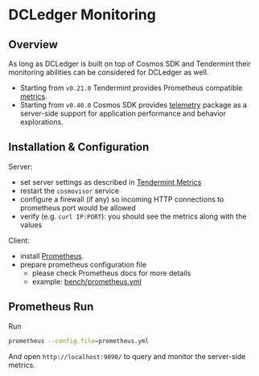 # DCLedger Monitoring

## Overview

As long as DCLedger is built on top of Cosmos SDK and Tendermint their monitoring abilities can be considered for DCLedger as well.

*   Starting from `v0.21.0` Tendermint provides Prometheus compatible [metrics](https://docs.tendermint.com/master/nodes/metrics.html#metrics).
*   Starting from `v0.40.0` Cosmos SDK provides [telemetry](https://docs.cosmos.network/master/core/telemetry.html) package as a server-side support for application performance and behavior explorations.

## Installation & Configuration

Server:

*   set server settings as described in [Tendermint Metrics](https://docs.tendermint.com/master/nodes/metrics.html#metrics)
*   restart the `cosmovisor` service
*   configure a firewall (if any) so incoming HTTP connections to prometheus port would be allowed
*   verify (e.g. `curl IP:PORT`): you should see the metrics along with the values

Client:

*   install [Prometheus](https://prometheus.io/docs/prometheus/latest/getting_started/).
*   prepare prometheus configuration file
    *   please check Prometheus docs for more details
    *   example: [bench/prometheus.yml](../bench/prometheus.yml)

## Prometheus Run

Run

```bash
prometheus --config.file=prometheus.yml
```

And open `http://localhost:9090/` to query and monitor the server-side metrics.
